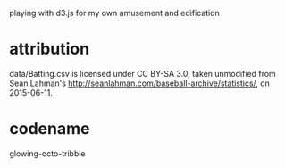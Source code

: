 playing with d3.js for my own amusement and edification

attribution
===========
data/Batting.csv is licensed under CC BY-SA 3.0, taken unmodified from Sean Lahman's <http://seanlahman.com/baseball-archive/statistics/>, on 2015-06-11.

codename
========
glowing-octo-tribble

